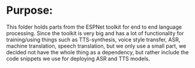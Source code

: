 # Purpose:
This folder holds parts from the ESPNet toolkit for end to end language processing. Since the toolkit is very big and has a lot of functionality for training/using things such as TTS-synthesis, voice style transfer, ASR, machine translation, speech translation, but we only use a small part, we decided not have the whole thing as a dependency, but rather include the code snippets we use for deploying ASR and TTS models.
